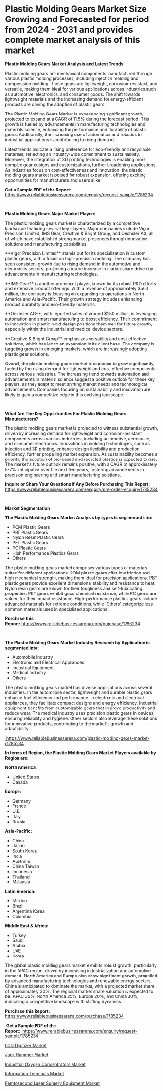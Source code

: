 <p><h1>Plastic Molding Gears Market Size Growing and Forecasted for period from 2024 - 2031 and provides complete market analysis of this market</h1></p><p><strong>Plastic Molding Gears Market Analysis and Latest Trends</strong></p>
<p><p>Plastic molding gears are mechanical components manufactured through various plastic molding processes, including injection molding and compression molding. These gears are lightweight, corrosion-resistant, and versatile, making them ideal for various applications across industries such as automotive, electronics, and consumer goods. The shift towards lightweight materials and the increasing demand for energy-efficient products are driving the adoption of plastic gears.</p><p>The Plastic Molding Gears Market is experiencing significant growth, projected to expand at a CAGR of 11.5% during the forecast period. This growth is fueled by advancements in manufacturing technologies and materials science, enhancing the performance and durability of plastic gears. Additionally, the increasing use of automation and robotics in industrial applications is contributing to rising demand.</p><p>Latest trends indicate a rising preference for eco-friendly and recyclable materials, reflecting an industry-wide commitment to sustainability. Moreover, the integration of 3D printing technologies is enabling more complex gear designs and customizations, further broadening applications. As industries focus on cost-effectiveness and innovation, the plastic molding gears market is poised for robust expansion, offering exciting opportunities for manufacturers and users alike.</p></p>
<p><strong>Get a Sample PDF of the Report:&nbsp;</strong> <a href="https://www.reliablebusinessarena.com/enquiry/request-sample/1785234?utm_campaign=1282&utm_medium=2&utm_source=Github&utm_content=ia&utm_term=08102024&utm_id=plastic-molding-gears">https://www.reliablebusinessarena.com/enquiry/request-sample/1785234</a></p>
<p>&nbsp;</p>
<p><strong>Plastic Molding Gears Major Market Players</strong></p>
<p><p>The plastic molding gears market is characterized by a competitive landscape featuring several key players. Major companies include Vigor Precision Limited, IMS Gear, Creative & Bright Group, and Oechsler AG, all of which have established strong market presences through innovative solutions and manufacturing capabilities.</p><p>**Vigor Precision Limited** stands out for its specialization in custom plastic gears, with a focus on high-precision molding. The company has seen consistent growth due to rising demand in the automotive and electronics sectors, projecting a future increase in market share driven by advancements in manufacturing technologies.</p><p>**IMS Gear** is another prominent player, known for its robust R&D efforts and extensive product offerings. With a revenue of approximately $500 million, the company is focusing on expanding its operations in North America and Asia-Pacific. Their growth strategy includes enhancing product durability and eco-friendly materials.</p><p>**Oechsler AG**, with reported sales of around $250 million, is leveraging automation and smart manufacturing to boost efficiency. Their commitment to innovation in plastic mold design positions them well for future growth, especially within the industrial and medical device sectors.</p><p>**Creative & Bright Group** emphasizes versatility and cost-effective solutions, which has led to an expansion in its client base. The company is targeting growth in emerging markets, which are increasingly adopting plastic gear solutions.</p><p>Overall, the plastic molding gears market is expected to grow significantly, fueled by the rising demand for lightweight and cost-effective components across various industries. The increasing trend towards automation and advancements in material science suggest a positive outlook for these key players, as they adapt to meet shifting market needs and technological advancements. Companies focusing on sustainability and innovation are likely to gain a competitive edge in this evolving landscape.</p></p>
<p>&nbsp;</p>
<p><strong>What Are The Key Opportunities For Plastic Molding Gears Manufacturers?</strong></p>
<p><p>The plastic molding gears market is projected to witness substantial growth, driven by increasing demand for lightweight and corrosion-resistant components across various industries, including automotive, aerospace, and consumer electronics. Innovations in molding technologies, such as injection and 3D printing, enhance design flexibility and production efficiency, further propelling market expansion. As sustainability becomes a priority, the adoption of bio-based and recycled plastics is expected to rise. The market's future outlook remains positive, with a CAGR of approximately 5-7% anticipated over the next five years, fostering advancements in precision engineering and smart manufacturing solutions.</p></p>
<p><strong>Inquire or Share Your Questions If Any Before Purchasing This Report:</strong> <a href="https://www.reliablebusinessarena.com/enquiry/pre-order-enquiry/1785234?utm_campaign=1282&utm_medium=2&utm_source=Github&utm_content=ia&utm_term=08102024&utm_id=plastic-molding-gears">https://www.reliablebusinessarena.com/enquiry/pre-order-enquiry/1785234</a></p>
<p>&nbsp;</p>
<p><strong>Market Segmentation</strong></p>
<p><strong>The Plastic Molding Gears Market Analysis by types is segmented into:</strong></p>
<p><ul><li>POM Plastic Gears</li><li>PBT Plastic Gears</li><li>Nylon Resin Plastic Gears</li><li>PET Plastic Gears</li><li>PC Plastic Gears</li><li>High Performance Plastics Gears</li><li>Others</li></ul></p>
<p><p>The plastic molding gears market comprises various types of materials suited for different applications. POM plastic gears offer low friction and high mechanical strength, making them ideal for precision applications. PBT plastic gears provide excellent dimensional stability and resistance to heat. Nylon resin gears are known for their toughness and self-lubricating properties. PET gears exhibit good chemical resistance, while PC gears are valued for their impact resistance. High-performance plastics gears include advanced materials for extreme conditions, while 'Others' categorize less common materials used in specialized applications.</p></p>
<p><strong>Purchase this Report:&nbsp;</strong><a href="https://www.reliablebusinessarena.com/purchase/1785234?utm_campaign=1282&utm_medium=2&utm_source=Github&utm_content=ia&utm_term=08102024&utm_id=plastic-molding-gears">https://www.reliablebusinessarena.com/purchase/1785234</a></p>
<p>&nbsp;</p>
<p><strong>The Plastic Molding Gears Market Industry Research by Application is segmented into:</strong></p>
<p><ul><li>Automobile Industry</li><li>Electronic and Electrical Appliances</li><li>Industrial Equipment</li><li>Medical Industry</li><li>Others</li></ul></p>
<p><p>The plastic molding gears market has diverse applications across several industries. In the automobile sector, lightweight and durable plastic gears enhance fuel efficiency and performance. In electronic and electrical appliances, they facilitate compact designs and energy efficiency. Industrial equipment benefits from customizable gears that improve productivity and reduce wear. The medical industry uses precision plastic gears in devices, ensuring reliability and hygiene. Other sectors also leverage these solutions for innovative products, contributing to the market's growth and adaptability.</p></p>
<p><a href="https://www.reliablebusinessarena.com/plastic-molding-gears-market-r1785234?utm_campaign=1282&utm_medium=2&utm_source=Github&utm_content=ia&utm_term=08102024&utm_id=plastic-molding-gears">&nbsp;https://www.reliablebusinessarena.com/plastic-molding-gears-market-r1785234</a></p>
<p><strong>In terms of Region, the Plastic Molding Gears Market Players available by Region are:</strong></p>
<p>
    <p> <strong> North America: </strong>
        <ul>
            <li>United States</li>
            <li>Canada</li>
        </ul>
        </p> 
    <p> <strong> Europe: </strong>
        <ul>
            <li>Germany</li>
            <li>France</li>
            <li>U.K.</li>
            <li>Italy</li>
            <li>Russia</li>
        </ul>
        </p> 
    <p> <strong> Asia-Pacific: </strong>
        <ul>
            <li>China</li>
            <li>Japan</li>
            <li>South Korea</li>
            <li>India</li>
            <li>Australia</li>
            <li>China Taiwan</li>
            <li>Indonesia</li>
            <li>Thailand</li>
            <li>Malaysia</li>
        </ul>
        </p> 
    <p> <strong> Latin America: </strong>
        <ul>
            <li>Mexico</li>
            <li>Brazil</li>
            <li>Argentina Korea</li>
            <li>Colombia</li>
        </ul>
        </p> 
    <p> <strong> Middle East & Africa: </strong>
        <ul>
            <li>Turkey</li>
            <li>Saudi</li>
            <li>Arabia</li>
            <li>UAE</li>
            <li>Korea</li>
        </ul>
    </p>
    </p>
<p><p>The global plastic molding gears market exhibits robust growth, particularly in the APAC region, driven by increasing industrialization and automotive demand. North America and Europe also show significant growth, propelled by advanced manufacturing technologies and renewable energy sectors. China is anticipated to dominate the market, with a projected market share of approximately 30%. The regional market share valuation is expected to be: APAC 35%, North America 25%, Europe 20%, and China 30%, indicating a competitive landscape with shifting dynamics.</p></p>
<p><strong>Purchase this Report: </strong><a href="https://www.reliablebusinessarena.com/purchase/1785234?utm_campaign=1282&utm_medium=2&utm_source=Github&utm_content=ia&utm_term=08102024&utm_id=plastic-molding-gears">https://www.reliablebusinessarena.com/purchase/1785234</a></p>
<p>&nbsp;<strong>Get a Sample PDF of the Report:&nbsp;&nbsp;</strong><a href="https://www.reliablebusinessarena.com/enquiry/request-sample/1785234?utm_campaign=1282&utm_medium=2&utm_source=Github&utm_content=ia&utm_term=08102024&utm_id=plastic-molding-gears">https://www.reliablebusinessarena.com/enquiry/request-sample/1785234</a></p>
<p><strong></strong></p>
<p><p><a href="https://www.linkedin.com/pulse/global-lcd-digitizer-industry-analysis-share-growth-trends-forecast-r1fwf?utm_campaign=1282&utm_medium=2&utm_source=Github&utm_content=ia&utm_term=08102024&utm_id=plastic-molding-gears">LCD Digitizer Market</a></p><p><a href="https://www.linkedin.com/pulse/jack-hammer-market-ecosystem-competitive-landscape-strategic-outlook-3hxgf?utm_campaign=1282&utm_medium=2&utm_source=Github&utm_content=ia&utm_term=08102024&utm_id=plastic-molding-gears">Jack Hammer Market</a></p><p><a href="https://www.linkedin.com/pulse/top-trends-transforming-industrial-oxygen-concentrators-market-ip4af?utm_campaign=1282&utm_medium=2&utm_source=Github&utm_content=ia&utm_term=08102024&utm_id=plastic-molding-gears">Industrial Oxygen Concentrators Market</a></p><p><a href="https://www.linkedin.com/pulse/information-terminals-market-industry-trends-forecast-period-from-ofmlf?utm_campaign=1282&utm_medium=2&utm_source=Github&utm_content=ia&utm_term=08102024&utm_id=plastic-molding-gears">Information Terminals Market</a></p><p><a href="https://github.com/napierswinnyfg/Market-Research-Report-List-1/blob/main/femtosecond-laser-surgery-equipment-market.md?utm_campaign=1282&utm_medium=2&utm_source=Github&utm_content=ia&utm_term=08102024&utm_id=plastic-molding-gears">Femtosecond Laser Surgery Equipment Market</a></p></p>